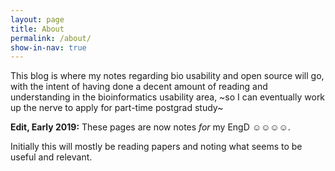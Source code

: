 ```yaml
---
layout: page
title: About
permalink: /about/
show-in-nav: true
---
```




This blog is where my notes regarding bio usability and open source will go, with the intent of having done a decent amount of reading and understanding in the bioinformatics usability area, ~so I can eventually work up the nerve to apply for part-time postgrad study~

**Edit, Early 2019:** These pages are now notes _for_ my EngD ☺☺☺☺.

Initially this will mostly be reading papers and noting what seems to be useful and relevant.
